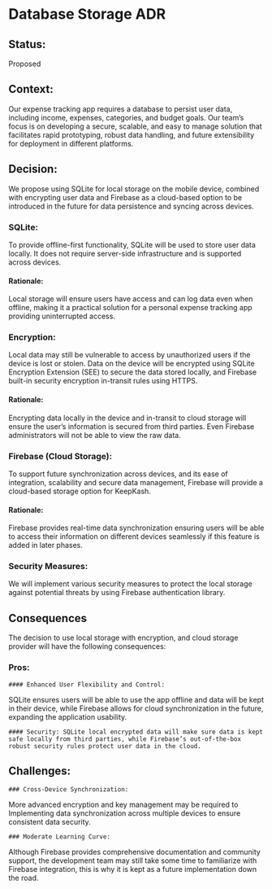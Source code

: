 # Database Storage ADR

## Status: 
Proposed 

 
## Context: 
Our expense tracking app requires a database to persist user data, including income, expenses, categories, and budget goals. Our team’s focus is on developing a secure, scalable, and easy to manage solution that facilitates rapid prototyping, robust data handling, and future extensibility for deployment in different platforms.  
 

## Decision: 
We propose using SQLite for local storage on the mobile device, combined with encrypting user data and Firebase as a cloud-based option to be introduced in the future for data persistence and syncing across devices.  

 

### SQLite: 
To provide offline-first functionality, SQLite will be used to store user data locally. It does not require server-side infrastructure and is supported across devices.  
     

#### Rationale: 
Local storage will ensure users have access and can log data even when offline, making it a practical solution for a personal expense tracking app providing uninterrupted access.  

 

### Encryption: 
Local data may still be vulnerable to access by unauthorized users if the device is lost or stolen. Data on the device will be encrypted using SQLite Encryption Extension (SEE) to secure the data stored locally, and Firebase built-in security encryption in-transit rules using HTTPS. 
     

#### Rationale: 
Encrypting data locally in the device and in-transit to cloud storage will ensure the user’s information is secured from third parties. Even Firebase administrators will not be able to view the raw data.  

  

### Firebase (Cloud Storage): 
To support future synchronization across devices, and its ease of integration, scalability and secure data management, Firebase will provide a cloud-based storage option for KeepKash.  

 

#### Rationale: 
Firebase provides real-time data synchronization ensuring users will 	be able to access their information on different devices seamlessly if this feature is 	added in later phases.  

 
### Security Measures: 
We will implement various security measures to protect the local storage against potential threats by using Firebase authentication library.  

 	 

 

## Consequences 

The decision to use local storage with encryption, and cloud storage provider will have the following consequences: 

 

### Pros: 

    #### Enhanced User Flexibility and Control: 
SQLite ensures users will be able to use the app offline and data will be kept in their device, while Firebase allows for cloud synchronization in the future, expanding the application usability.  

    #### Security: SQLite local encrypted data will make sure data is kept safe locally from third parties, while Firebase’s out-of-the-box robust security rules protect user data in the cloud.  

 

 

## Challenges: 

    ### Cross-Device Synchronization: 
More advanced encryption and key management may be required to Implementing data synchronization across multiple devices to ensure consistent data security. 

    ### Moderate Learning Curve: 
Although Firebase provides comprehensive documentation and community support, the development team may still take some time to familiarize with Firebase integration, this is why it is kept as a future implementation down the road.  